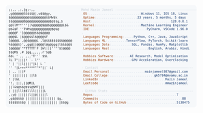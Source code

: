 <picture>
  <source srcset="https://raw.githubusercontent.com/mmazinjameel/mmazinjameel/main/dark_mode.svg?v=1744301544" media="(prefers-color-scheme: dark)">
  <img src="https://raw.githubusercontent.com/mmazinjameel/mmazinjameel/main/light_mode.svg?v=1744301544">
</picture>
